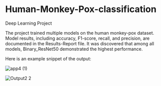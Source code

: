 # Human-Monkey-Pox-classification
Deep Learning Project

The project trained multiple models on the human monkey-pox dataset. Model results, including accuracy, F1-score, recall, and precision, are documented in the Results-Report file. It was discovered that among all models, Binary_ResNet50 demonstrated the highest performance.



Here is an example snippet of the output:



![app4 (1)](https://github.com/Divarshana-Saxena/Human-Monkey-Pox-classification-/assets/140905073/9cba6ca3-c68e-4b44-a139-5064e91a2059)



![Output2 2](https://github.com/Divarshana-Saxena/Human-Monkey-Pox-classification-/assets/140905073/052c8970-f30a-4771-ad64-6913a7c84a36)
